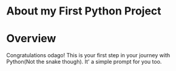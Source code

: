 # About my First Python Project
# Overview

Congratulations odago! This is your first step in your journey with Python(Not the snake though).
It' a simple prompt for you too.

